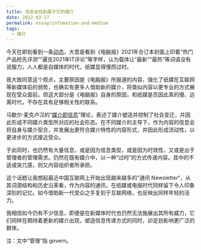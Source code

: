 ```yaml
---
title: 信息会找到属于它的媒介
date: 2022-03-17
permalink: essay/infomation-and-medium
tags:
  - 媒介
---
```

今天在即刻看到一条[动态](https://m.okjike.com/originalPosts/6232b7a7fe704900101e3610?s=ewoidSI6ICI1ODYyYjJkY2I5NDI3ZjAwMTE3ZDBkODgiCn0=)，大意是看到《电脑报》2021年合订本封面上印着“热门产品抢先评测”“遍览2021年IT评论”等字样，认为载体让“最新”“最热”等词语没有说服力，人人都是自媒体的时代，纸媒显得慢而过时。

我大致同意这个观点，主要原因是《电脑报》所报道的内容，强化了纸媒在互联网等新媒体前的弱势，也确实有更多人借助新的媒介，将类似内容以更专业的方式展现在受众面前。但这大部分是《电脑报》自身的原因，和纸媒是否因此真的慢、远离时代，不存在具有足够相关性的联系。

马歇尔·麦克卢汉的“[媒介即信息](https://wiki.mbalib.com/wiki/%E5%AA%92%E4%BB%8B%E5%8D%B3%E8%AE%AF%E6%81%AF)”理论，表述了媒介塑造并控制了社会变迁，并因此形成不同媒介类型所对应的社会形态。在不同媒介的主导下，作为内容的信息会将自身与媒介契合，并发展出更符合媒介特性的内容形式，并因此形成流动性，以更进步的方式接近受众。

于此同时，也仍然有大量信息，或是因为信息类型，或是因为时效性，又或是出于管理者的管理需求。仍然在既有媒介中，以一种“过时”的方式传递内容。其中的不适或突兀感，则又内容组织者所承担。

这个话题让我想起最近中国互联网上开始出现越来越多的”通讯 Newsletter“，从其词源结构和历史沿革看，作为内容的通讯，在纸媒或电报时代同样留下令人印象深刻的记忆。如今借助新一代受众之手复刻于互联网络，也反映出同样年轻的活力。

我相信如今仍有不少信息，即便是在新媒体时代也仍然无法施展出其所有威力，它们同样在期待着更新的媒介出现，塑造信息传递方式的同时，卯足劲影响更广泛的群体。

注：文中“管理”指 govern。